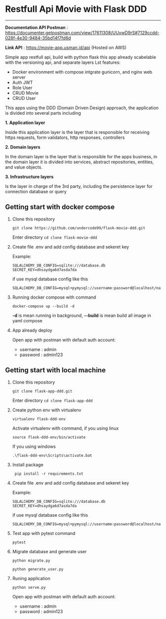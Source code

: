 # Restfull Api Movie with Flask DDD
-------------
**Documentation API Postman** : https://documenter.getpostman.com/view/17611308/UUxwD9rS#7129ccdd-028f-4e30-9484-35bd14f7fd6d 

**Link API** : https://movie-app.usman.id/api (Hosted on AWS)

Simple app restfull api, build with python flask this app already scabelable with the versioning api, and separate layers
Lst features:
- Docker environment with compose intgrate gunicorn, and nginx web server
- Auth JWT
- Role User
- CRUD Movie
- CRUD User

This apps using the DDD (Domain Driven Design) approach, the application is divided into several parts including

**1. Application layer**

Inside this application layer is the layer that is responsible for receiving https requests, form validators, http responses, controllers

**2. Domain layers**

In the domain layer is the layer that is responsible for the apps business, in the domain layer it is divided into services, abstract repositories, entities, and value objects.

**3. Infrastructure layers**

Is the layer in charge of the 3rd party, including the persistence layer for connection database or query


## Getting start with docker compose
1. Clone this repository

   ``` git clone https://github.com/undercode99/flask-movie-ddd.git ```

   Enter directory
   ``` cd clone flask-movie-ddd ```

3. Create file .env and add config database and sekeret key

    Example: 
    ```env
    SQLALCHEMY_DB_CONFIG=sqlite:///database.db
    SECRET_KEY=dhsaydga6d7asda7da
    ```
    if use mysql database config like this
    ```
    SQLALCHEMY_DB_CONFIG=mysql+pymysql://username:password@localhost/name_database
    ```
 4. Running docker compose with command

    ``` docker-compose up --build -d ```

    **-d** is mean running in background, 
    **--build** is mean build all image in yaml compose

5. App already deploy

   Open app with postman with default auth account: 
   - username : admin
   - password : admin123


## Getting start with local machine

1. Clone this repository

   ``` git clone flask-app-ddd.git ```

   Enter directory
   ``` cd clone flask-app-ddd ```

2. Create python env with virtualenv
   
   ``` virtualenv flask-ddd-env ```
  
   Activate virtualenv with command, if you using linux

   ``` source flask-ddd-env/bin/activate ```
   
   If you using windows

   ``` .\flask-ddd-env\Scripts\activate.bat ```
3. Install package 

   ``` pip install -r requirements.txt```

4. Create file .env and add config database and sekeret key

    Example: 
    ```env
    SQLALCHEMY_DB_CONFIG=sqlite:///database.db
    SECRET_KEY=dhsaydga6d7asda7da
    ```
    if use mysql database config like this
    ```
    SQLALCHEMY_DB_CONFIG=mysql+pymysql://username:password@localhost/name_database
    ```

5. Test app with pytest command

    ``` pytest ```

5. Migrate database and generate user

   ``` python migrate.py ```

   ``` python generate_user.py ```

6. Runing application 

   ``` python serve.py ```

   Open app with postman with default auth account: 
   - username : admin
   - password : admin123



